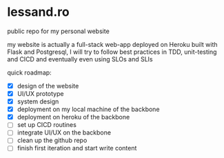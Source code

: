 # lessand.ro
public repo for my personal website

my website is actually a full-stack web-app deployed on Heroku built with Flask and Postgresql, I will try to follow best practices in TDD, unit-testing and CICD and eventually even using SLOs and SLIs

quick roadmap:

- [X] design of the website
- [X] UI/UX prototype
- [X] system design
- [X] deployment on my local machine of the backbone
- [X] deployment on heroku of the backbone
- [ ] set up CICD routines
- [ ] integrate UI/UX on the backbone
- [ ] clean up the github repo
- [ ] finish first iteration and start write content
